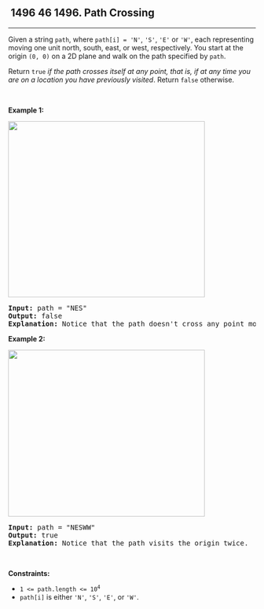 <h2> 1496 46
1496. Path Crossing</h2><hr><div><p>Given a string <code>path</code>, where <code>path[i] = 'N'</code>, <code>'S'</code>, <code>'E'</code> or <code>'W'</code>, each representing moving one unit north, south, east, or west, respectively. You start at the origin <code>(0, 0)</code> on a 2D plane and walk on the path specified by <code>path</code>.</p>

<p>Return <code>true</code> <em>if the path crosses itself at any point, that is, if at any time you are on a location you have previously visited</em>. Return <code>false</code> otherwise.</p>

<p>&nbsp;</p>
<p><strong class="example">Example 1:</strong></p>
<img alt="" src="https://assets.leetcode.com/uploads/2020/06/10/screen-shot-2020-06-10-at-123929-pm.png" style="width: 400px; height: 358px;">
<pre><strong>Input:</strong> path = "NES"
<strong>Output:</strong> false 
<strong>Explanation:</strong> Notice that the path doesn't cross any point more than once.
</pre>

<p><strong class="example">Example 2:</strong></p>
<img alt="" src="https://assets.leetcode.com/uploads/2020/06/10/screen-shot-2020-06-10-at-123843-pm.png" style="width: 400px; height: 339px;">
<pre><strong>Input:</strong> path = "NESWW"
<strong>Output:</strong> true
<strong>Explanation:</strong> Notice that the path visits the origin twice.</pre>

<p>&nbsp;</p>
<p><strong>Constraints:</strong></p>

<ul>
	<li><code>1 &lt;= path.length &lt;= 10<sup>4</sup></code></li>
	<li><code>path[i]</code> is either <code>'N'</code>, <code>'S'</code>, <code>'E'</code>, or <code>'W'</code>.</li>
</ul>
</div>